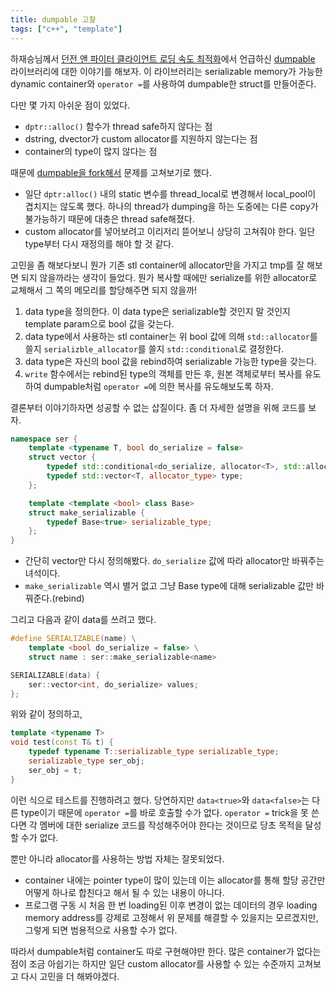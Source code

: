 ```yaml
---
title: dumpable 고찰
tags: ["c++", "template"]
---
```


하재승님께서 [던전 앤 파이터 클라이언트 로딩 속도 최적화](https://lacti.github.io/2014/05/29/ndc14-dungeon-and-fighter-loader-optimization/)에서 언급하신 [dumpable](https://github.com/ipkn/dumpable) 라이브러리에 대한 이야기를 해보자. 이 라이브러리는 serializable memory가 가능한 dynamic container와 `operator =`를 사용하여 dumpable한 struct를 만들어준다.

다만 몇 가지 아쉬운 점이 있었다.

- `dptr::alloc()` 함수가 thread safe하지 않다는 점
- dstring, dvector가 custom allocator를 지원하지 않는다는 점
- container의 type이 많지 않다는 점

때문에 [dumpable을 fork해서](https://github.com/lacti/dumpable) 문제를 고쳐보기로 했다.

- 일단 `dptr:alloc()` 내의 static 변수를 thread_local로 변경해서 local_pool이 겹치지는 않도록 했다. 하나의 thread가 dumping을 하는 도중에는 다른 copy가 불가능하기 때문에 대충은 thread safe해졌다.
- custom allocator를 넣어보려고 이리저리 뜯어보니 상당히 고쳐줘야 한다. 일단 type부터 다시 재정의를 해야 할 것 같다.

고민을 좀 해보다보니 뭔가 기존 stl container에 allocator만을 가지고 tmp를 잘 해보면 되지 않을까라는 생각이 들었다. 뭔가 복사할 때에만 serialize를 위한 allocator로 교체해서 그 쪽의 메모리를 할당해주면 되지 않을까!

1. data type을 정의한다. 이 data type은 serializable할 것인지 말 것인지 template param으로 bool 값을 갖는다.
2. data type에서 사용하는 stl container는 위 bool 값에 의해 `std::allocator`를 쓸지 `serializble_allocator`를 쓸지 `std::conditional`로 결정한다.
3. data type은 자신의 bool 값을 rebind하여 serializable 가능한 type을 갖는다.
4. `write` 함수에서는 rebind된 type의 객체를 만든 후, 원본 객체로부터 복사를 유도하여 dumpable처럼 `operator =`에 의한 복사를 유도해보도록 하자.

결론부터 이야기하자면 성공할 수 없는 삽질이다. 좀 더 자세한 설명을 위해 코드를 보자.

```cpp
namespace ser {
    template <typename T, bool do_serialize = false>
    struct vector {
        typedef std::conditional<do_serialize, allocator<T>, std::allocator<T>> allocator_type;
        typedef std::vector<T, allocator_type> type;
    };

    template <template <bool> class Base>
    struct make_serializable {
        typedef Base<true> serializable_type;
    };
}
```

- 간단히 vector만 다시 정의해봤다. `do_serialize` 값에 따라 allocator만 바꿔주는 녀석이다.
- `make_serializable` 역시 별거 없고 그냥 Base type에 대해 serializable 값만 바꿔준다.(rebind)

그리고 다음과 같이 data를 쓰려고 했다.

```cpp
#define SERIALIZABLE(name) \
    template <bool do_serialize = false> \
    struct name : ser::make_serializable<name>

SERIALIZABLE(data) {
    ser::vector<int, do_serialize> values;
};
```

위와 같이 정의하고,

```cpp
template <typename T>
void test(const T& t) {
    typedef typename T::serializable_type serializable_type;
    serializable_type ser_obj;
    ser_obj = t;
}
```

이런 식으로 테스트를 진행하려고 했다. 당연하지만 `data<true>`와 `data<false>`는 다른 type이기 때문에 `operator =`를 바로 호출할 수가 없다. `operator =` trick을 못 쓴다면 각 멤버에 대한 serialize 코드를 작성해주어야 한다는 것이므로 당초 목적을 달성할 수가 없다.

뿐만 아니라 allocator를 사용하는 방법 자체는 잘못되었다.

- container 내에는 pointer type이 많이 있는데 이는 allocator를 통해 할당 공간만 어떻게 하나로 합친다고 해서 될 수 있는 내용이 아니다.
- 프로그램 구동 시 처음 한 번 loading된 이후 변경이 없는 데이터의 경우 loading memory address를 강제로 고정해서 위 문제를 해결할 수 있을지는 모르겠지만, 그렇게 되면 범용적으로 사용할 수가 없다.

따라서 dumpable처럼 container도 따로 구현해야만 한다. 많은 container가 없다는 점이 조금 아쉽기는 하지만 일단 custom allocator를 사용할 수 있는 수준까지 고쳐보고 다시 고민을 더 해봐야겠다.
